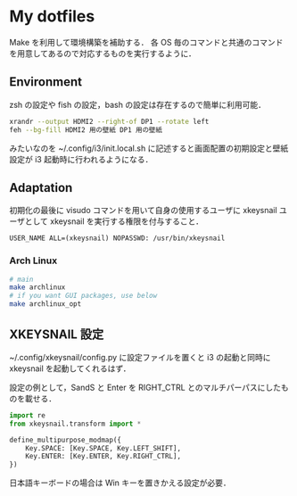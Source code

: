 # My dotfiles #
Make を利用して環境構築を補助する．
各 OS 毎のコマンドと共通のコマンドを用意してあるので対応するものを実行するように．

## Environment ##
zsh の設定や fish の設定，bash の設定は存在するので簡単に利用可能．

```sh
xrandr --output HDMI2 --right-of DP1 --rotate left
feh --bg-fill HDMI2 用の壁紙 DP1 用の壁紙
```
みたいなのを ~/.config/i3/init.local.sh に記述すると画面配置の初期設定と壁紙設定が i3 起動時に行われるようになる．

## Adaptation ##

初期化の最後に visudo コマンドを用いて自身の使用するユーザに xkeysnail ユーザとして xkeysnail を実行する権限を付与すること．

```
USER_NAME ALL=(xkeysnail) NOPASSWD: /usr/bin/xkeysnail
```

### Arch Linux ###

```sh
# main
make archlinux
# if you want GUI packages, use below
make archlinux_opt
```

## XKEYSNAIL 設定 ##
~/.config/xkeysnail/config.py に設定ファイルを置くと i3 の起動と同時に xkeysnail を起動してくれるはず．

設定の例として，SandS と Enter を RIGHT_CTRL とのマルチパーパスにしたものを載せる．
```py
import re
from xkeysnail.transform import *

define_multipurpose_modmap({
    Key.SPACE: [Key.SPACE, Key.LEFT_SHIFT],
    Key.ENTER: [Key.ENTER, Key.RIGHT_CTRL],
})

```

日本語キーボードの場合は Win キーを置きかえる設定が必要．
